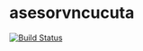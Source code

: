 # asesorvncucuta

[![Build Status](https://travis-ci.com/jandrey15/asesorvncucuta.svg?branch=master)](https://travis-ci.com/jandrey15/asesorvncucuta)
